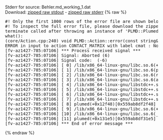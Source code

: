 Stderr for source:  Behler.md_working_1.dat   
Download: [zipped raw stdout](Behler.md_working_1.dat.plumed.stdout.txt.zip) - [zipped raw stderr](Behler.md_working_1.dat.plumed.stderr.txt.zip) 
{% raw %}
<pre>
#! Only the first 1000 rows of the error file are shown below
#! To inspect the full error file, please download the zipped raw stderr file above
terminate called after throwing an instance of 'PLMD::Plumed::ExceptionError'
what():
(core/Action.cpp:240) void PLMD::Action::error(const string&) const
ERROR in input to action CONTACT_MATRIX with label cmat : No atoms have been read in
[fv-az1427-785:07106] *** Process received signal ***
[fv-az1427-785:07106] Signal: Aborted (6)
[fv-az1427-785:07106] Signal code:  (-6)
[fv-az1427-785:07106] [ 0] /lib/x86_64-linux-gnu/libc.so.6(+0x42520)[0x7f4ceda42520]
[fv-az1427-785:07106] [ 1] /lib/x86_64-linux-gnu/libc.so.6(pthread_kill+0x12c)[0x7f4ceda969fc]
[fv-az1427-785:07106] [ 2] /lib/x86_64-linux-gnu/libc.so.6(raise+0x16)[0x7f4ceda42476]
[fv-az1427-785:07106] [ 3] /lib/x86_64-linux-gnu/libc.so.6(abort+0xd3)[0x7f4ceda287f3]
[fv-az1427-785:07106] [ 4] /lib/x86_64-linux-gnu/libstdc++.so.6(+0xa2b9e)[0x7f4cedea2b9e]
[fv-az1427-785:07106] [ 5] /lib/x86_64-linux-gnu/libstdc++.so.6(+0xae20c)[0x7f4cedeae20c]
[fv-az1427-785:07106] [ 6] /lib/x86_64-linux-gnu/libstdc++.so.6(+0xae277)[0x7f4cedeae277]
[fv-az1427-785:07106] [ 7] /lib/x86_64-linux-gnu/libstdc++.so.6(__cxa_rethrow+0x4b)[0x7f4cedeae52b]
[fv-az1427-785:07106] [ 8] plumed(+0x12f48)[0x559ab8df2f48]
[fv-az1427-785:07106] [ 9] /lib/x86_64-linux-gnu/libc.so.6(+0x29d90)[0x7f4ceda29d90]
[fv-az1427-785:07106] [10] /lib/x86_64-linux-gnu/libc.so.6(__libc_start_main+0x80)[0x7f4ceda29e40]
[fv-az1427-785:07106] [11] plumed(+0x131e5)[0x559ab8df31e5]
[fv-az1427-785:07106] *** End of error message ***
</pre>
{% endraw %}
